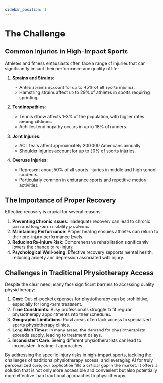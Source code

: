```yaml
---
sidebar_position: 1
---
```


# The Challenge

## Common Injuries in High-Impact Sports

Athletes and fitness enthusiasts often face a range of injuries that can significantly impact their performance and quality of life:

1. **Sprains and Strains**:
   - Ankle sprains account for up to 45% of all sports injuries.
   - Hamstring strains affect up to 29% of athletes in sports requiring sprinting.

2. **Tendinopathies**:
   - Tennis elbow affects 1-3% of the population, with higher rates among athletes.
   - Achilles tendinopathy occurs in up to 18% of runners.

3. **Joint Injuries**:
   - ACL tears affect approximately 200,000 Americans annually.
   - Shoulder injuries account for up to 20% of sports injuries.

4. **Overuse Injuries**:
   - Represent about 50% of all sports injuries in middle and high school students.
   - Particularly common in endurance sports and repetitive motion activities.

## The Importance of Proper Recovery

Effective recovery is crucial for several reasons:

1. **Preventing Chronic Issues**: Inadequate recovery can lead to chronic pain and long-term mobility problems.
2. **Maintaining Performance**: Proper healing ensures athletes can return to their pre-injury performance levels.
3. **Reducing Re-Injury Risk**: Comprehensive rehabilitation significantly lowers the chance of re-injury.
4. **Psychological Well-being**: Effective recovery supports mental health, reducing anxiety and depression associated with injury.

## Challenges in Traditional Physiotherapy Access

Despite the clear need, many face significant barriers to accessing quality physiotherapy:

1. **Cost**: Out-of-pocket expenses for physiotherapy can be prohibitive, especially for long-term treatment.
2. **Time Constraints**: Busy professionals struggle to fit regular physiotherapy appointments into their schedules.
3. **Geographic Limitations**: Rural areas often lack access to specialized sports physiotherapy clinics.
4. **Long Wait Times**: In many areas, the demand for physiotherapists exceeds supply, leading to treatment delays.
5. **Inconsistent Care**: Seeing different physiotherapists can lead to inconsistent treatment approaches.

By addressing the specific injury risks in high-impact sports, tackling the challenges of traditional physiotherapy access, and leveraging AI for truly personalized care, our application fills a critical gap in the market. It offers a solution that is not only more accessible and convenient but also potentially more effective than traditional approaches to physiotherapy.
